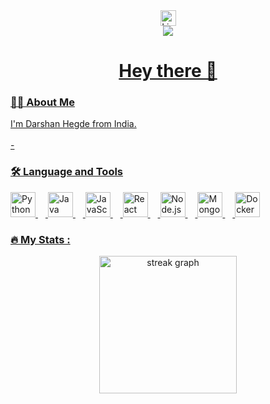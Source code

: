 <div align="center">
  <a href="https://linkedin.com/in/your-profile">
    <img src="[https://img.shields.io/static/v1?message](https://www.linkedin.com/in/darshan-hegde-310721228/)=LinkedIn&logo=linkedin&label=&color=0077B5&logoColor=white&labelColor=&style=for-the-badge" height="25" alt="LinkedIn logo" />
  
</div>

<div align="center">
  <img src="https://visitor-badge.laobi.icu/badge?page_id=your-username.your-username" />
</div>

<h1 align="center">Hey there 👋</h1>

<h3 align="left">👨‍💻 About Me</h3>

<p align="left">I'm Darshan Hegde from India.<br><br>- 

<h3 align="left">🛠 Language and Tools</h3>

<div align="left">
  <img src="https://cdn.jsdelivr.net/gh/devicons/devicon/icons/python/python-original-wordmark.svg" height="40" alt="Python logo" />
  <img width="12" />
  <img src="https://cdn.jsdelivr.net/gh/devicons/devicon/icons/java/java-original-wordmark.svg" height="40" alt="Java logo" />
  <img width="12" />
  <img src="https://cdn.jsdelivr.net/gh/devicons/devicon/icons/javascript/javascript-original.svg" height="40" alt="JavaScript logo" />
  <img width="12" />
  <img src="https://cdn.jsdelivr.net/gh/devicons/devicon/icons/react/react-original-wordmark.svg" height="40" alt="React logo" />
  <img width="12" />
  <img src="https://cdn.jsdelivr.net/gh/devicons/devicon/icons/nodejs/nodejs-original-wordmark.svg" height="40" alt="Node.js logo" />
  <img width="12" />
  <img src="https://cdn.jsdelivr.net/gh/devicons/devicon/icons/mongodb/mongodb-original-wordmark.svg" height="40" alt="MongoDB logo" />
  <img width="12" />
  <img src="https://cdn.jsdelivr.net/gh/devicons/devicon/icons/docker/docker-plain-wordmark.svg" height="40" alt="Docker logo" />
</div>

<h3 align="left">🔥 My Stats :</h3>

<div align="center">
  <img src="https://streak-stats.demolab.com?user=your-username&locale=en&mode=daily&theme=dark&hide_border=false&border_radius=5&order=3" height="220" alt="streak graph" />
</div>
